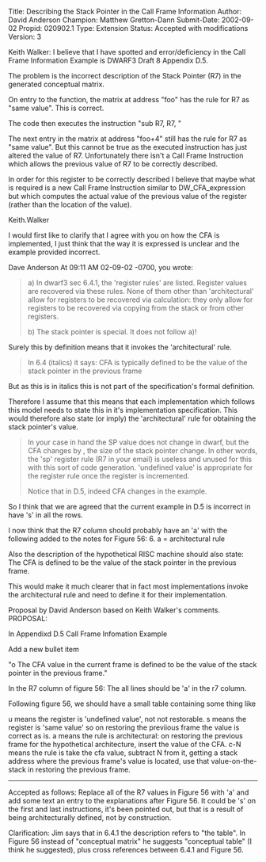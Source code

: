 Title:       Describing the Stack Pointer in the Call Frame Information
Author:      David Anderson
Champion:    Matthew Gretton-Dann
Submit-Date: 2002-09-02
Propid:      020902.1
Type:        Extension
Status:      Accepted with modifications
Version:     3

Keith Walker:
I believe that I have spotted and error/deficiency in the Call Frame
Information Example is DWARF3 Draft 8 Appendix D.5.

The problem is the incorrect description of the Stack Pointer (R7) in the
generated conceptual matrix.

On entry to the function, the matrix at address "foo" has the rule for R7
as "same value".  This is correct.

The code then executes the instruction "sub R7, R7, <fs>"

The next entry in the matrix at address "foo+4" still has the rule for R7
as "same value".    But this cannot be true as the executed instruction has
just altered the value of R7.    Unfortunately there isn't a Call Frame
Instruction which allows the previous value of R7 to be correctly described.



In order for this register to be correctly described I believe that maybe
what is required is a new Call Frame Instruction similar to
DW_CFA_expression but which computes the actual value of the previous value
of the register (rather than the location of the value).

Keith.Walker

I would first like to clarify that I agree with you on how the CFA is
implemented,  I just think that the way it is expressed is unclear and the
example provided incorrect.

Dave Anderson At 09:11 AM 02-09-02 -0700, you wrote:

>a) In dwarf3 sec 6.4.1, the 'register rules' are listed.
>   Register values are recovered via these rules.
>   None of them other than 'architectural' allow for
>   registers to be recovered via calculation: they only
>   allow for registers to be recovered via copying from the stack
>   or from other registers.
>
>
>b) The stack pointer is special. It does not follow a)!

Surely this by definition means that it invokes the 'architectural' rule.

>   In 6.4 (italics) it says:
>    CFA is typically defined to be the value of the
>        stack pointer in the previous frame

But as this is in italics this is not part of the specification's formal
definition.

Therefore I assume that this means that each implementation which follows
this model needs to state this in it's implementation specification.
This would therefore also state (or imply) the 'architectural' rule for
obtaining the stack pointer's value.

>   In your case in hand the SP value does not change in dwarf, 
>   but the CFA changes by  <fs>, the size of the stack pointer change.
>   In other words, the 'sp' register rule (R7 in your email)
>   is useless and
>   unused for this with this sort of code generation.
>   'undefined value' is appropriate for the register rule once
>   the register is incremented.
>
>   Notice that in D.5, indeed CFA changes in the example.

So I think that we are agreed that the current example in D.5 is incorrect
in have 's' in all the rows.

I now think that the R7 column should probably have an 'a' with the
following added to the notes for Figure 56:
    6. a = architectural rule

Also the description of the hypothetical RISC machine should also state:
    The CFA is defined to be the value of the stack pointer in the previous
frame.


This would make it much clearer that in fact most implementations invoke
the architectural rule and need to define it for their implementation.


Proposal by David Anderson based on Keith Walker's comments.
PROPOSAL:

In Appendixd D.5 Call Frame Infomation Example

Add a new bullet item

"o The CFA value in the current frame is defined to be the
value of the stack pointer in the previous frame."

In the R7 column of  figure 56:
The all lines should be 'a' in the r7 column.

Following figure 56, we should have a small table
containing some thing like

 u means the register is 'undefined value', not not restorable.
 s means the register is 'same value' so on restoring the previious
   frame the value is correct as is.
 a means the rule is architectural: on restoring the previous frame
   for the hypothetical architecture, insert the value of the CFA.
 c-N means the rule is take the cfa value, subtract N from it,
    getting a stack address where the previous frame's value is located,
    use that value-on-the-stack in restoring the previous frame.
 
---------------------------------------------------------------

Accepted as follows:
Replace all of the R7 values in Figure 56 with 'a' and add some 
text an entry to the explanations after Figure 56.  It could be 
's' on the first and last instructions, it's been pointed out, 
but that is a result of being architecturally defined, not by 
construction.

Clarification:  Jim says that in 6.4.1 the description refers to
"the table".  In Figure 56 instead of "conceptual matrix" he suggests
"conceptual table" (I think he suggested), plus cross references
between 6.4.1 and Figure 56. 
